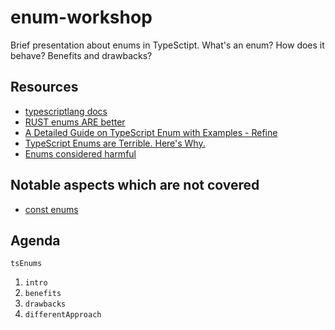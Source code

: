 # enum-workshop

Brief presentation about enums in TypeSctipt. What's an enum? How does it behave? Benefits and drawbacks?

## Resources

- [typescriptlang docs](https://www.typescriptlang.org/docs/handbook/enums.html)
- [RUST enums ARE better](https://www.youtube.com/watch?v=Epwlk4B90vk)
- [A Detailed Guide on TypeScript Enum with Examples - Refine](https://refine.dev/blog/typescript-enum/#:~:text=TypeScript%20Enums%20at%20Compile%20Time%20and%20Runtime%E2%80%8B,members%20behave%20differently%20at%20compilation.)
- [TypeScript Enums are Terrible. Here's Why.](https://www.reddit.com/r/typescript/comments/yr4vv5/typescript_enums_are_terrible_heres_why/)
- [Enums considered harmful](https://www.youtube.com/watch?v=jjMbPt_H3RQ)

## Notable aspects which are not covered

- [const enums](https://www.typescriptlang.org/docs/handbook/enums.html#const-enums)

## Agenda

`tsEnums`

1. `intro`
2. `benefits`
3. `drawbacks`
4. `differentApproach`
